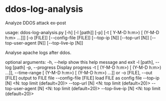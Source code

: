 # ddos-log-analysis
Analyze DDOS attack ex-post

usage: ddos-log-analysis.py [-h] [-l [path]] [-p]
                            [-t [<Y-M-D h:m> Y-M-D h:m>) [<Y-M-D h:m> (Y-M-D h:m> ...]]]
                            [-o [FILE]] [--config-file [FILE]] [--top-ip [N]]
                            [--top-url [N]] [--top-user-agent [N]]
                            [--top-live-ip [N]]

Analyse apache logs after ddos.

optional arguments:
  -h, --help            show this help message and exit
  -l [path], --log [path]
                        <regex log filename>
  -p, --progress        Display progress
  -t [<Y-M-D h:m> (Y-M-D h:m>) [<Y-M-D h:m> (Y-M-D h:m>) ...]], --time-range [<Y-M-D h:m> (Y-M-D h:m>) [<Y-M-D h:m> (Y-M-D h:m>) ...]]
                        <begin date> <end date> or <begin date>
  -o [FILE], --out [FILE]
                        output to FILE file
  --config-file [FILE]  load FILE as config file
  --top-ip [N]          <N: top limit (default=20)>
  --top-url [N]         <N: top limit (default=20)>
  --top-user-agent [N]  <N: top limit (default=20)>
  --top-live-ip [N]     <N: top limit (default=20)>

